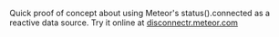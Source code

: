 Quick proof of concept about using Meteor's status().connected as a reactive data source. Try it online at [disconnectr.meteor.com](http://disconnectr.meteor.com)
